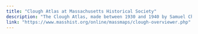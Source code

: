 ```yaml
---
title: "Clough Atlas at Massachusetts Historical Society"
description: "The Clough Atlas, made between 1930 and 1940 by Samuel Chester Clough, recreates 55 blocks of Boston showing street layouts and property ownership in 1798."
link: "https://www.masshist.org/online/massmaps/clough-overviewer.php"
---
```

